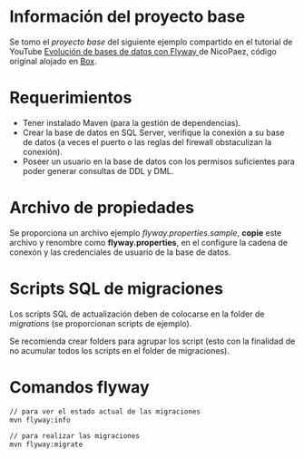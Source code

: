 # Información del proyecto base
Se tomo el *proyecto base* del siguiente ejemplo compartido en el tutorial de YouTube [Evolución de bases de datos con Flyway
](https://www.youtube.com/watch?v=8E54DaLKEFc) de NicoPaez, código original alojado en [Box](https://app.box.com/s/ieyfq3sd2wp3mc8wchc9pet67m0vgiys).

# Requerimientos
- Tener instalado Maven (para la gestión de dependencias).
- Crear la base de datos en SQL Server, verifique la conexión a su base de datos (a veces el puerto o las reglas del firewall obstaculizan la conexión).
- Poseer un usuario en la base de datos con los permisos suficientes para poder generar consultas de DDL y DML.

# Archivo de propiedades
Se proporciona un archivo ejemplo *flyway.properties.sample*, **copie** este archivo y renombre como **flyway.properties**, en el configure la cadena de conexón y las credenciales de usuario de la base de datos.

# Scripts SQL de migraciones
Los scripts SQL de actualización deben de colocarse en la folder de *migrations* (se proporcionan scripts de ejemplo).

Se recomienda crear folders para agrupar los script (esto con la finalidad de no acumular todos los scripts en el folder de migraciones).

# Comandos flyway

```bash
// para ver el estado actual de las migraciones
mvn flyway:info

// para realizar las migraciones
mvn flyway:migrate
```